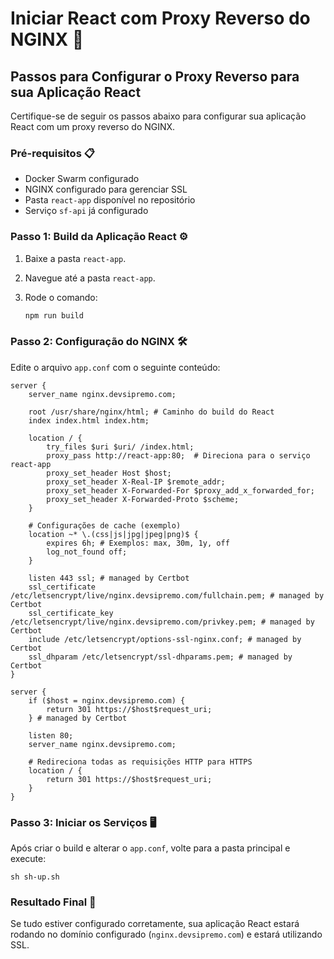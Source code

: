 # Iniciar React com Proxy Reverso do NGINX 🚀

## Passos para Configurar o Proxy Reverso para sua Aplicação React

Certifique-se de seguir os passos abaixo para configurar sua aplicação React com um proxy reverso do NGINX. 

### Pré-requisitos 📋

- Docker Swarm configurado
- NGINX configurado para gerenciar SSL
- Pasta `react-app` disponível no repositório
- Serviço `sf-api` já configurado

### Passo 1: Build da Aplicação React ⚙️

1. Baixe a pasta `react-app`.
2. Navegue até a pasta `react-app`.
3. Rode o comando:

    ```bash
    npm run build
    ```

### Passo 2: Configuração do NGINX 🛠️

Edite o arquivo `app.conf` com o seguinte conteúdo:

```nginx
server {
    server_name nginx.devsipremo.com;

    root /usr/share/nginx/html; # Caminho do build do React
    index index.html index.htm;

    location / {
        try_files $uri $uri/ /index.html;
        proxy_pass http://react-app:80;  # Direciona para o serviço react-app
        proxy_set_header Host $host;
        proxy_set_header X-Real-IP $remote_addr;
        proxy_set_header X-Forwarded-For $proxy_add_x_forwarded_for;
        proxy_set_header X-Forwarded-Proto $scheme;
    }

    # Configurações de cache (exemplo)
    location ~* \.(css|js|jpg|jpeg|png)$ {
        expires 6h; # Exemplos: max, 30m, 1y, off
        log_not_found off;
    }

    listen 443 ssl; # managed by Certbot
    ssl_certificate /etc/letsencrypt/live/nginx.devsipremo.com/fullchain.pem; # managed by Certbot
    ssl_certificate_key /etc/letsencrypt/live/nginx.devsipremo.com/privkey.pem; # managed by Certbot
    include /etc/letsencrypt/options-ssl-nginx.conf; # managed by Certbot
    ssl_dhparam /etc/letsencrypt/ssl-dhparams.pem; # managed by Certbot
}

server {
    if ($host = nginx.devsipremo.com) {
        return 301 https://$host$request_uri;
    } # managed by Certbot

    listen 80;
    server_name nginx.devsipremo.com;

    # Redireciona todas as requisições HTTP para HTTPS
    location / {
        return 301 https://$host$request_uri;
    }
}
```
### Passo 3: Iniciar os Serviços 🖥️

Após criar o build e alterar o `app.conf`, volte para a pasta principal e execute:

```
sh sh-up.sh
```
### Resultado Final 🎉

Se tudo estiver configurado corretamente, sua aplicação React estará rodando no domínio configurado (`nginx.devsipremo.com`) e estará utilizando SSL.
